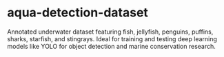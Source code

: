 # aqua-detection-dataset
Annotated underwater dataset featuring fish, jellyfish, penguins, puffins, sharks, starfish, and stingrays. Ideal for training and testing deep learning models like YOLO for object detection and marine conservation research.
